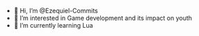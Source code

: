 - 👋 Hi, I’m @Ezequiel-Commits
- 👀 I’m interested in Game development and its impact on youth
- 🌱 I’m currently learning Lua
  
<!---
Ezequiel-Commits/Ezequiel-Commits is a ✨ special ✨ repository because its `README.md` (this file) appears on your GitHub profile.
You can click the Preview link to take a look at your changes.
--->
